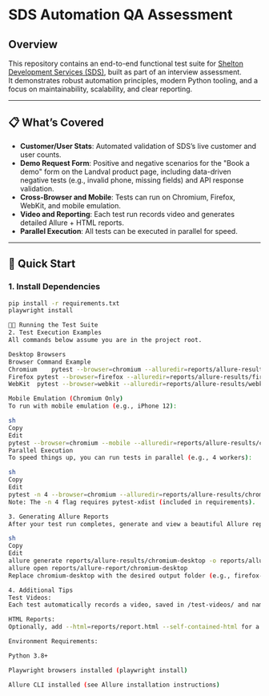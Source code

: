 # SDS Automation QA Assessment

## Overview

This repository contains an end-to-end functional test suite for [Shelton Development Services (SDS)](https://s-d-s.co.uk/), built as part of an interview assessment.  
It demonstrates robust automation principles, modern Python tooling, and a focus on maintainability, scalability, and clear reporting.

---

## 📋 What’s Covered

- **Customer/User Stats**: Automated validation of SDS’s live customer and user counts.
- **Demo Request Form**: Positive and negative scenarios for the "Book a demo" form on the Landval product page, including data-driven negative tests (e.g., invalid phone, missing fields) and API response validation.
- **Cross-Browser and Mobile**: Tests can run on Chromium, Firefox, WebKit, and mobile emulation.
- **Video and Reporting**: Each test run records video and generates detailed Allure + HTML reports.
- **Parallel Execution**: All tests can be executed in parallel for speed.

---

## 🚀 Quick Start

### 1. **Install Dependencies**

```sh
pip install -r requirements.txt
playwright install

🧑‍💻 Running the Test Suite
2. Test Execution Examples
All commands below assume you are in the project root.

Desktop Browsers
Browser	Command Example
Chromium	pytest --browser=chromium --alluredir=reports/allure-results/chromium-desktop
Firefox	pytest --browser=firefox --alluredir=reports/allure-results/firefox-desktop
WebKit	pytest --browser=webkit --alluredir=reports/allure-results/webkit-desktop

Mobile Emulation (Chromium Only)
To run with mobile emulation (e.g., iPhone 12):

sh
Copy
Edit
pytest --browser=chromium --mobile --alluredir=reports/allure-results/chromium-mobile
Parallel Execution
To speed things up, you can run tests in parallel (e.g., 4 workers):

sh
Copy
Edit
pytest -n 4 --browser=chromium --alluredir=reports/allure-results/chromium-desktop
Note: The -n 4 flag requires pytest-xdist (included in requirements).

3. Generating Allure Reports
After your test run completes, generate and view a beautiful Allure report:

sh
Copy
Edit
allure generate reports/allure-results/chromium-desktop -o reports/allure-report/chromium-desktop --clean
allure open reports/allure-report/chromium-desktop
Replace chromium-desktop with the desired output folder (e.g., firefox-desktop or chromium-mobile).

4. Additional Tips
Test Videos:
Each test automatically records a video, saved in /test-videos/ and named after the test for easy debugging.

HTML Reports:
Optionally, add --html=reports/report.html --self-contained-html for a quick standalone report.

Environment Requirements:

Python 3.8+

Playwright browsers installed (playwright install)

Allure CLI installed (see Allure installation instructions)
